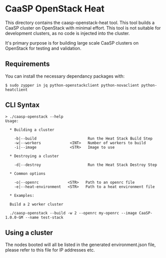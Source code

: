 # CaaSP OpenStack Heat

This directory contains the caasp-openstack-heat tool. This tool builds a CaaSP cluster
on OpenStack with minimal effort. This tool is not suitable for development clusters, as
no code is injected into the cluster.

It's primary purpose is for building large scale CaaSP clusters on OpenStack for testing
and validation.

## Requirements

You can install the necessary dependancy packages with:

    $ sudo zypper in jq python-openstackclient python-novaclient python-heatclient

## CLI Syntax

    > ./caasp-openstack --help
    Usage:

      * Building a cluster

        -b|--build                       Run the Heat Stack Build Step
        -w|--workers             <INT>   Number of workers to build
        -i|--image               <STR>   Image to use

      * Destroying a cluster

        -d|--destroy                     Run the Heat Stack Destroy Step

      * Common options

        -o|--openrc             <STR>   Path to an openrc file
        -e|--heat-environment   <STR>   Path to a heat environment file

      * Examples:

      Build a 2 worker cluster

      ./caasp-openstack --build -w 2 --openrc my-openrc --image CaaSP-1.0.0-GM --name test-stack

## Using a cluster

The nodes booted will all be listed in the generated environment.json file, please refer to this
file for IP addresses etc.
